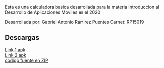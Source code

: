Esta es una calculadora basica desarrollada para la materia Introduccion al Desarrollo de Aplicaciones Moviles 
en el 2020 

Desarrollada por: Gabriel Antonio Ramirez Puentes 
Carnet: RP15019 

## Descargas
[Link 1 apk](https://doc-0g-ac-docs.googleusercontent.com/docs/securesc/t6tt31v5s2qv4572c8s68j9jcko35dh2/fhe37ro8qhnahlbk3ptfpl1deql8i4a3/1586743875000/03174557452563105067/03110063177229978547Z/1-6AnPuR-dxL_u5ct32ZQa-JJtnw8B-38?e=download&nonce=bq2gsahc9pbja&user=03110063177229978547Z&hash=bv3j496j12k2c0h3fgmtjervfvp93ndh)<br>
[Link 2 apk](https://drive.google.com/file/d/1-6AnPuR-dxL_u5ct32ZQa-JJtnw8B-38/view?usp=sharing)<br>
[codigo fuente en ZIP](https://drive.google.com/open?id=1YZN6RwrQRg0DgrMN5hXScSesmmskHKD0)<br>
